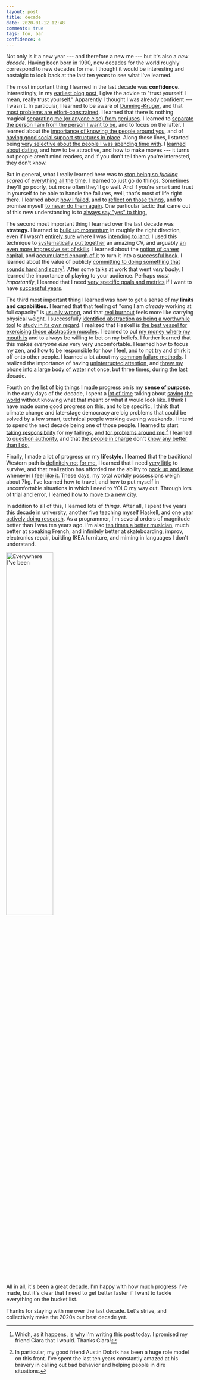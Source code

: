 ```yaml
---
layout: post
title: decade
date: 2020-01-12 12:48
comments: true
tags: foo, bar
confidence: 4
---
```


Not only is it a new year --- and therefore a new me --- but it's also a *new
decade.* Having been born in 1990, new decades for the world roughly correspond
to new decades for me. I thought it would be interesting and nostalgic to look
back at the last ten years to see what I've learned.

The most important thing I learned in the last decade was **confidence.**
Interestingly, in my [earliest blog post](/blog/the-secret-of-happinesstm/), I
give the advice to "trust yourself. I mean, really trust yourself." Apparently I
thought I was already confident --- I wasn't. In particular, I learned to be
aware of [Dunning-Kruger](/blog/double-dipping/), and that [most problems are
effort-constrained](/blog/brilliance/). I learned that there is nothing magical
[separating me (or anyone else) from geniuses](/blog/no-miracle-people/). I
learned to [separate the person I am from the person I want to
be](/blog/a-lesson-learned/), and to focus on the latter. I learned about the
[importance of knowing the people around you](193.138.218.74), and of [having
good social support structures in place](/blog/home-is-where-your-people-are/).
Along those lines, I started being [very selective about the people I was
spending time with](193.138.218.74). I [learned about
dating](/blog/get-the-girl/), and how to be attractive, and how to make moves
--- it turns out people aren't mind readers, and if you don't tell them you're
interested, they don't know.

But in general, what I really learned here was to [stop being so *fucking
scared*](/blog/building-over-the-abyss/) of [everything all the
time](/blog/comfort-zones/). I learned to just go do things. Sometimes they'll
go poorly, but more often they'll go well. And if you're smart and trust in
yourself to be able to handle the failures, well, that's most of life right
there. I learned about [how I failed](/blog/shame/), and to [reflect on those
things](/blog/why-i-quit/), and to promise myself [to never do them
again](/blog/letter-to-myself/). One particular tactic that came out of this new
understanding is to [always say "yes" to thing.](/blog/new-city-guide/)

The second most important thing I learned over the last decade was **strategy.**
I learned to [build up momentum](/blog/affording-ascendancy/) in roughly the
right direction, even if I wasn't [entirely sure](/blog/one-night-stands/) where
I was [intending to land](/blog/showing-me-the-way/). I used this technique to
[systematically put together](/blog/book-mechanics/) an amazing CV, and arguably
[an even more impressive set of skills](/blog/become-a-programmer/). I learned
about the [notion of career capital](/blog/say-hi-to-lucy/), and [accumulated
enough of it](/blog/book-mechanics/) to turn it into a [successful
book](https://thinkingwithtypes.com). I learned about the value of publicly
[committing to doing something that sounds hard and
scary](/blog/book-mechanics/)[^1]. After some talks at work that went *very
badly,* I learned the importance of playing to your audience. Perhaps *most
importantly*, I learned that I need [very specific goals and
metrics](/blog/looking-back-on-2018/) if I want to have [successful
years](/blog/2013-in-review/).

[^1]: Which, as it happens, is why I'm writing this post today. I promised my
  friend Ciara that I would. Thanks Ciara!

The third most important thing I learned was how to get a sense of my **limits
and capabilities.** I learned that that feeling of "omg I am *already* working
at full capacity" is [usually wrong](/blog/nanowrimo-postmortem/), and that
[real burnout](/blog/burnout/) feels more like carrying physical weight. I
successfully [identified abstraction as being a worthwhile
tool](/blog/generalization-as-intelligence-amplification/) to [study in its own
regard](/blog/chunking-conceptual-legos/). I realized that Haskell is [the best
vessel for exercising those abstraction
muscles](https://reasonablypolymorphic.com/blog/archives/). I learned to put [my
money where my mouth is](/blog/first-20-recursive-bees/) and to always be
willing to bet on my beliefs. I further learned that this makes *everyone else*
very very uncomfortable. I learned how to focus my zen, and how to be
responsible for how I feel, and to not try and shirk it off onto other people. I
learned a lot about my [common](/blog/thrashing-wildly/) [failure
methods](/blog/too-smart/). I realized the importance of having [uninterrupted
attention](/blog/reclaim-your-attention/), and [threw my phone into a large body
of water](/blog/reflections-on-a-dumb-phone/) not once, but three times, during
the last decade.

Fourth on the list of big things I made progress on is my **sense of purpose.**
In the early days of the decade, I spent a [lot of
time](/blog/along-for-the-ride/) talking about [saving the
world](/blog/not-for-its-own-sake/) without knowing what that meant or what it
would look like. I think I have made some good progress on this, and to be
specific, I think that climate change and late-stage democracy are big problems
that could be solved by a few smart, technical people working evening weekends.
I intend to spend the next decade being one of those people. I learned to start
[taking responsibility](/blog/building-over-the-abyss/) for my failings, and
[for problems around me.](/blog/shame)[^2] I learned to [question
authority](/blog/authority-and-momentum/), and that [the people in
charge](/blog/where-uni-fails/) don't [know any better than I
do,](/blog/teaching-badly)

[^2]: In particular, my good friend Austin Dobrik has been a huge role model on
  this front. I've spent the last ten years constantly amazed at his bravery in
  calling out bad behavior and helping people in dire situations.

Finally, I made a lot of progress on my **lifestyle.** I learned that the
traditional Western path is [definitely not](/blog/perpetual-motion/) [for
me.](/blog/reaching-climbing/) I learned that I need [very
little](/blog/no-possessions/) to survive, and that realization has afforded me
the ability to [pack up and leave](/blog/skaidre/) whenever I [feel like
it.](/blog/best-place-to-live/) These days, my total worldly possessions weigh
about 7kg. I've learned how to travel, and how to put myself in uncomfortable
situations in which I need to YOLO my way out. Through lots of trial and error,
I learned [how to move to a new city](/blog/new-city-guide/).

In addition to all of this, I learned lots of *things.* After all, I spent five
years this decade in university, another five teaching myself Haskell, and one
year [actively doing
research](https://reasonablypolymorphic.com/tags/polysemy.html). As a
programmer, I'm several orders of magnitude better than I was ten years ago. I'm
also [ten times a better musician](/blog/play-lots-of-music/), much better at
speaking French, and infinitely better at skateboarding, improv, electronics
repair, building IKEA furniture, and miming in languages I don't understand.

<a href="/images/decade/world2020.png"><img src="/images/decade/world2020.png" alt="Everywhere I've been"
width="50%" height="50%"/></a>

All in all, it's been a great decade. I'm happy with how much progress I've
made, but it's clear that I need to get better faster if I want to tackle
everything on the bucket list.

Thanks for staying with me over the last decade. Let's strive, and collectively
make the 2020s our best decade yet.


